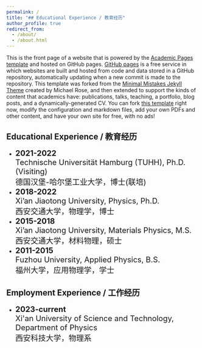 ```yaml
---
permalink: /
title: "## Educational Experience / 教育经历"
author_profile: true
redirect_from: 
  - /about/
  - /about.html
---
```


This is the front page of a website that is powered by the [Academic Pages template](https://github.com/academicpages/academicpages.github.io) and hosted on GitHub pages. [GitHub pages](https://pages.github.com) is a free service in which websites are built and hosted from code and data stored in a GitHub repository, automatically updating when a new commit is made to the repository. This template was forked from the [Minimal Mistakes Jekyll Theme](https://mmistakes.github.io/minimal-mistakes/) created by Michael Rose, and then extended to support the kinds of content that academics have: publications, talks, teaching, a portfolio, blog posts, and a dynamically-generated CV. You can fork [this template](https://github.com/academicpages/academicpages.github.io) right now, modify the configuration and markdown files, add your own PDFs and other content, and have your own site for free, with no ads!

## Educational Experience / 教育经历
- <div class="education-item">
  <div style="font-size: 20px; font-weight: bold;">2021-2022</div>
  <div style="font-size: 20px;">
    Technische Universität Hamburg (TUHH), Ph.D. (Visiting)<br>
    德国汉堡-哈尔堡工业大学，博士(联培)

- <div class="education-item">
  <div style="font-size: 20px; font-weight: bold;">2018-2022</div>
  <div style="font-size: 20px;">
    Xi’an Jiaotong University, Physics, Ph.D.<br>
    西安交通大学，物理学，博士

- <div class="education-item">
  <div style="font-size: 20px; font-weight: bold;">2015-2018</div>
  <div style="font-size: 20px;">
    Xi’an Jiaotong University, Materials Physics, M.S.<br>
    西安交通大学，材料物理，硕士

- <div class="education-item">
  <div style="font-size: 20px; font-weight: bold;">2011-2015</div>
  <div style="font-size: 20px;">
    Fuzhou University, Applied Physics, B.S.<br>
    福州大学，应用物理学，学士


## Employment Experience / 工作经历
- <span style="font-size: 20px;">**2023-current**</span>  
  <span style="font-size: 20px;">Xi'an University of Science and Technology, Department of Physics</span>  
  <span style="font-size: 20px;">西安科技大学，物理系</span>
